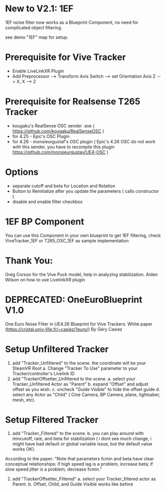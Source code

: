 # New to V2.1: 1EF
1EF noise filter now works as a Blueprint Component, no need for complicated object filtering. 

see demo "1EF" map for setup. 

# Prerequisite for Vive Tracker
- Enable LiveLinkXR Plugin
- Add Preprocessor --> Transform Axis Switch --> set Orientation Axis Z --> X, X --> Z

# Prerequisite for Realsense T265 Tracker
- kougaku's RealSense OSC sender .exe ( https://github.com/kougaku/RealSenseOSC )
- for 4.25 - Epic's OSC Plugin
- for 4.26 - monsieurgustaf's OSC plugin ( Epic's 4.26 OSC do not work with this sender, you have to recompile this plugin https://github.com/monsieurgustav/UE4-OSC )


# Options
- separate cutoff and beta for Location and Rotation
- Button to Reinitialize after you update the parameters ( calls constructor )
- disable and enable filter checkbox

# 1EF BP Component 
You can use this Component in your own blueprint to get 1EF filtering, check ViveTracker_1EF or T265_OSC_1EF as sample implementation

# Thank You:
Greg Corson for the Vive Puck model, help in analyzing stabilization. Aiden Wilson on how to use LivelinkXR plugin 


# DEPRECATED: OneEuroBlueprint V1.0
One Euro Noise Filter in UE4.26 Blueprint for Vive Trackers. White paper (https://cristal.univ-lille.fr/~casiez/1euro/) By Géry Casiez

# Setup Unfiltered Tracker
1. add "Tracker_Unfiltered" to the scene. the coordinate will be your SteamVR Root
  a. Change "Tracker To Use" parameter to your Tracker/controller's Livelink ID
2. add "TrackerOffsetter_Unfiltered to the scene. 
  a. select your Tracker_Unfiltered Actor as "Parent"
  b. expand "Offset" and adjust offset as you wish. 
  c. uncheck "Guide Visible" to hide the offset guide
  d. select any Actor as "Child" ( Cine Camera, BP Camera, plane, lightsaber, mesh, etc).

# Setup Filtered Tracker
1. add "Tracker_Filtered" to the scene.
  b. you can play around with mincutoff, rate, and beta for stabilization ( i dont see much change, i might have bad default or global variable issue, but the default value works OK). 
  
  According to the paper:
  "Note that parameters fcmin and beta have clear conceptual relationships: if high speed lag is a problem, increase beta; if slow speed jitter is a problem, decrease fcmin."
  
2. add "TrackerOffsetter_Filtered"
  a. select your Tracker_filtered actor as Parent. 
  b. Offset, Child, and Guide Visible works like before
  

